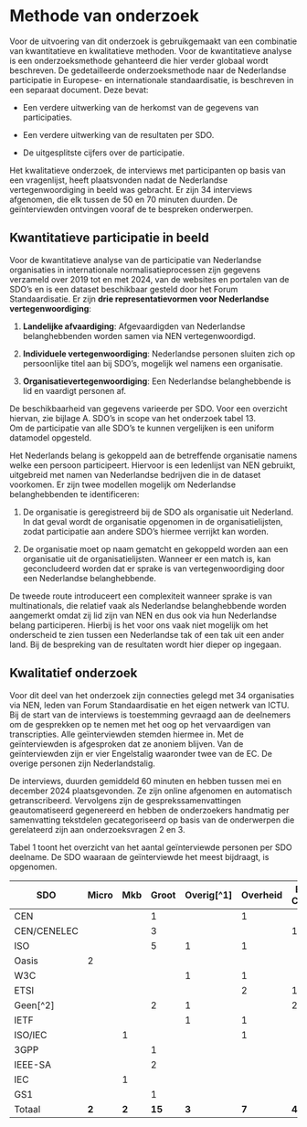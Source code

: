 
# Methode van onderzoek

Voor de uitvoering van dit onderzoek is gebruikgemaakt van een combinatie van kwantitatieve en kwalitatieve methoden. Voor de kwantitatieve analyse is een onderzoeksmethode gehanteerd die hier verder globaal wordt beschreven. De gedetailleerde onderzoeksmethode naar de Nederlandse participatie in Europese- en internationale standaardisatie, is beschreven in een separaat document. Deze bevat:

- Een verdere uitwerking van de herkomst van de gegevens van participaties.  

- Een verdere uitwerking van de resultaten per SDO.

- De uitgesplitste cijfers over de participatie.

Het kwalitatieve onderzoek, de interviews met participanten op basis van een vragenlijst, heeft plaatsvonden nadat de Nederlandse vertegenwoordiging in beeld was gebracht. Er zijn 34 interviews afgenomen, die elk tussen de 50 en 70 minuten duurden. De geïnterviewden ontvingen vooraf de te bespreken onderwerpen.

## Kwantitatieve participatie in beeld

Voor de kwantitatieve analyse van de participatie van Nederlandse organisaties in internationale normalisatieprocessen zijn gegevens verzameld over 2019 tot en met 2024, van de websites en portalen van de SDO’s en is een dataset beschikbaar gesteld door het Forum Standaardisatie. Er zijn **drie representatievormen voor Nederlandse vertegenwoordiging**:

1.  **Landelijke afvaardiging**: Afgevaardigden van Nederlandse belanghebbenden worden samen via NEN vertegenwoordigd.

2.  **Individuele vertegenwoordiging**: Nederlandse personen sluiten zich op persoonlijke titel aan bij SDO’s, mogelijk wel namens een organisatie.

3.  **Organisatievertegenwoordiging**: Een Nederlandse belanghebbende is lid en vaardigt personen af.

De beschikbaarheid van gegevens varieerde per SDO. Voor een overzicht hiervan, zie bijlage A. SDO’s in scope van het onderzoek tabel 13.  
Om de participatie van alle SDO’s te kunnen vergelijken is een uniform datamodel opgesteld.

Het Nederlands belang is gekoppeld aan de betreffende organisatie namens welke een persoon participeert. Hiervoor is een ledenlijst van NEN gebruikt, uitgebreid met namen van Nederlandse bedrijven die in de dataset voorkomen. Er zijn twee modellen mogelijk om Nederlandse belanghebbenden te identificeren:

1.  De organisatie is geregistreerd bij de SDO als organisatie uit Nederland.  
    In dat geval wordt de organisatie opgenomen in de organisatielijsten, zodat participatie aan andere SDO’s hiermee verrijkt kan worden.

2.  De organisatie moet op naam gematcht en gekoppeld worden aan een organisatie uit de organisatielijsten. Wanneer er een match is, kan geconcludeerd worden dat er sprake is van vertegenwoordiging door een Nederlandse belanghebbende.

De tweede route introduceert een complexiteit wanneer sprake is van multinationals, die relatief vaak als Nederlandse belanghebbende worden aangemerkt omdat zij lid zijn van NEN en dus ook via hun Nederlandse belang participeren. Hierbij is het voor ons vaak niet mogelijk om het onderscheid te zien tussen een Nederlandse tak of een tak uit een ander land. Bij de bespreking van de resultaten wordt hier dieper op ingegaan.

## Kwalitatief onderzoek

Voor dit deel van het onderzoek zijn connecties gelegd met 34 organisaties via NEN, leden van Forum Standaardisatie en het eigen netwerk van ICTU. Bij de start van de interviews is toestemming gevraagd aan de deelnemers om de gesprekken op te nemen met het oog op het vervaardigen van transcripties. Alle geïnterviewden stemden hiermee in. Met de geïnterviewden is afgesproken dat ze anoniem blijven. Van de geïnterviewden zijn er vier Engelstalig waaronder twee van de EC. De overige personen zijn Nederlandstalig.

De interviews, duurden gemiddeld 60 minuten en hebben tussen mei en december 2024 plaatsgevonden. Ze zijn online afgenomen en automatisch getranscribeerd. Vervolgens zijn de gesprekssamenvattingen geautomatiseerd gegenereerd en hebben de onderzoekers handmatig per samenvatting tekstdelen gecategoriseerd op basis van de onderwerpen die gerelateerd zijn aan onderzoeksvragen 2 en 3.

Tabel 1 toont het overzicht van het aantal geïnterviewde personen per SDO deelname. De SDO waaraan de geïnterviewde het meest bijdraagt, is opgenomen.

| SDO         | Micro | Mkb   | Groot  | Overig[^1] | Overheid | Europese Commissie | Eindtotaal |
|-------------|-------|-------|--------|------------|----------|--------------------|------------|
| CEN         |       |       | 1      |            | 1        |                    | 2          |
| CEN/CENELEC |       |       | 3      |            |          | 1                  | 4          |
| ISO         |       |       | 5      | 1          | 1        |                    | 7          |
| Oasis       | 2     |       |        |            |          |                    | 2          |
| W3C         |       |       |        | 1          | 1        |                    | 2          |
| ETSI        |       |       |        |            | 2        | 1                  | 3          |
| Geen[^2]    |       |       | 2      | 1          |          | 2                  | 5          |
| IETF        |       |       |        | 1          | 1        |                    | 2          |
| ISO/IEC     |       | 1     |        |            | 1        |                    | 1          |
| 3GPP        |       |       | 1      |            |          |                    | 1          |
| IEEE-SA     |       |       | 2      |            |          |                    | 2          |
| IEC         |       | 1     |        |            |          |                    | 1          |
| GS1         |       |       | 1      |            |          |                    | 1          |
| Totaal      | **2** | **2** | **15** | **3**      | **7**    | **4**              | **34**     |

